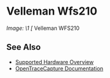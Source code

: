 # Velleman Wfs210
**Image: \1*
[*
Velleman WFS210
## See Also
- [Supported Hardware Overview](../supported-hardware.md)
- [OpenTraceCapture Documentation](../../opentracecapture/overview.md)

